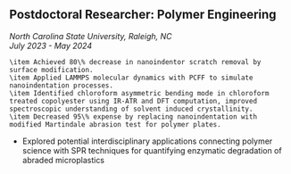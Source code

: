 ## Postdoctoral Researcher: Polymer Engineering
*North Carolina State University, Raleigh, NC*  
*July 2023 - May 2024*

    \item Achieved 80\% decrease in nanoindentor scratch removal by surface modification.
    \item Applied LAMMPS molecular dynamics with PCFF to simulate nanoindentation processes.
    \item Identified chloroform asymmetric bending mode in chloroform treated copolyester using IR-ATR and DFT computation, improved spectroscopic understanding of solvent induced crystallinity.
    \item Decreased 95\% expense by replacing nanoindentation with modified Martindale abrasion test for polymer plates.

- Explored potential interdisciplinary applications connecting polymer science with SPR techniques for quantifying enzymatic degradation of abraded microplastics
